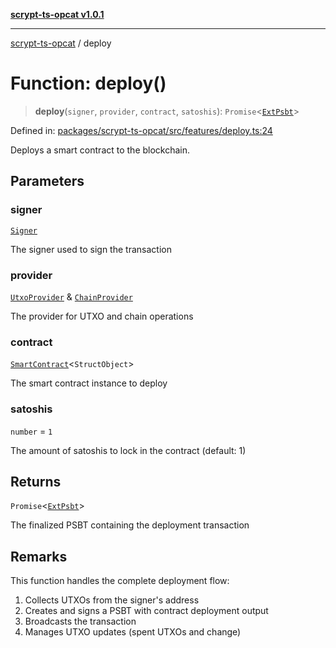 [**scrypt-ts-opcat v1.0.1**](../README.md)

***

[scrypt-ts-opcat](../README.md) / deploy

# Function: deploy()

> **deploy**(`signer`, `provider`, `contract`, `satoshis`): `Promise`\<[`ExtPsbt`](../classes/ExtPsbt.md)\>

Defined in: [packages/scrypt-ts-opcat/src/features/deploy.ts:24](https://github.com/OPCAT-Labs/ts-tools/blob/2cea47af983eceafde930347ac310f78dee140a3/packages/scrypt-ts-opcat/src/features/deploy.ts#L24)

Deploys a smart contract to the blockchain.

## Parameters

### signer

[`Signer`](../interfaces/Signer.md)

The signer used to sign the transaction

### provider

[`UtxoProvider`](../interfaces/UtxoProvider.md) & [`ChainProvider`](../interfaces/ChainProvider.md)

The provider for UTXO and chain operations

### contract

[`SmartContract`](../classes/SmartContract.md)\<`StructObject`\>

The smart contract instance to deploy

### satoshis

`number` = `1`

The amount of satoshis to lock in the contract (default: 1)

## Returns

`Promise`\<[`ExtPsbt`](../classes/ExtPsbt.md)\>

The finalized PSBT containing the deployment transaction

## Remarks

This function handles the complete deployment flow:
1. Collects UTXOs from the signer's address
2. Creates and signs a PSBT with contract deployment output
3. Broadcasts the transaction
4. Manages UTXO updates (spent UTXOs and change)

